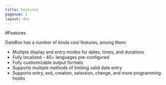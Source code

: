 ```yaml
---
title: Features
pagenum: 1
layout: doc
---
```


#Features

DateBox has a number of kinda cool features, among them:

 - Multiple display and entry modes for dates, times, and durations
 - Fully localized - 40+ languages pre-configured
 - Fully custiomizable output formats
 - Supports multiple methods of limiting valid date entry
 - Supports entry, exit, creation, selection, change, and more programming hooks
